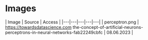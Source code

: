 # Images

| Image | Source | Access |
|---|---|---|---|---|
| perceptron.png  | https://towardsdatascience.com the-concept-of-artificial-neurons-perceptrons-in-neural-networks-fab22249cbfc  | 08.06.2023 |

